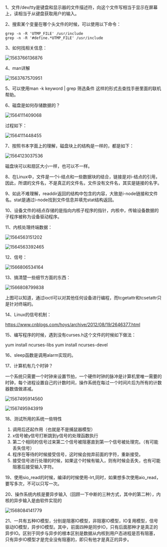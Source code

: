 1、文件/dev/tty是键盘和显示器的文件描述符，向这个文件写相当于显示在屏幕上，读相当于从键盘获取用户的输入。

2、搜索某个变量在哪个头文件的时候，可以使用以下命令：

```
grep -n -R 'UTMP_FILE' /usr/include
grep -n -R '#define.*UTMP_FILE' /usr/include
```

3、如何找相关信息：

![1563766136876](C:\Users\admin\AppData\Roaming\Typora\typora-user-images\1563766136876.png)

4、man详解

![1563767570951](C:\Users\admin\AppData\Roaming\Typora\typora-user-images\1563767570951.png)

5、可以使用man -k keyword | grep 筛选条件   这样的形式去查找手册里面的联机帮助。

6、磁盘是如何存储数据的？

![1564111409068](C:\Users\admin\AppData\Roaming\Typora\typora-user-images\1564111409068.png)

过程如下：

![1564111448455](C:\Users\admin\AppData\Roaming\Typora\typora-user-images\1564111448455.png)

7、按照书本字面上的理解，磁盘块上的结构是一样的，都是如下：

![1564123037536](C:\Users\admin\AppData\Roaming\Typora\typora-user-images\1564123037536.png)

磁盘块可以和扇区大小一样，也可以不一样。

8、在Linux中，文件是一个i-结点和一些数据块的结合，链接是对i-结点的引用，因此，所谓的文件名，不是真正的文件名，文件没有文件名，其实是链接的名字。

9、如此不难理解，readdir返回的结构中包含的内容，大致是i-node链接和文件名。stat是通过i-node找到文件信息并填充stat结构返回。

10、设备文件的i结点存储的是指向内核子程序的指针，内核中，传输设备数据的子程序被称为设备驱动程序。

11、内核处理终端数据：

![1564563151202](C:\Users\admin\AppData\Roaming\Typora\typora-user-images\1564563151202.png)

![1564563392465](C:\Users\admin\AppData\Roaming\Typora\typora-user-images\1564563392465.png)

12、信号：

![1566806534164](C:\Users\admin\AppData\Roaming\Typora\typora-user-images\1566806534164.png)

13、搞清楚一些细节方面的东西：

![1566808799838](C:\Users\admin\AppData\Roaming\Typora\typora-user-images\1566808799838.png)

上图可以知道，通过ioctl可以对其他任何设备进行编程，而tcgetattr和tcsetattr只是针对终端的。

14、Linux的信号机制：

<https://www.cnblogs.com/hoys/archive/2012/08/19/2646377.html>

15、编写程序的时候，遇到没有curses.h这个文件的时候如下做法：

yum install ncurses-libs
yum install ncurses-devel

16、sleep函数是调用alarm实现的。

17、计算机有几个时钟？

一个系统只需要一个时钟来设置节拍，一个硬件时钟的脉冲是计算机里唯一需要的时钟，每个进程设置自己的计数时间，操作系统在每过一个时间片后为所有的计数器数值做递减。

![1567495914560](C:\Users\admin\AppData\Roaming\Typora\typora-user-images\1567495914560.png)

![1567495943919](C:\Users\admin\AppData\Roaming\Typora\typora-user-images\1567495943919.png)

18、测试所用的系统一些特性

1. 调用后还起作用（也就是不是捕鼠器模型）
2. x信号被y信号打断跳到y信号的处理函数执行
3. 第二个相同的信号过来第二个信号被阻塞直到第一个信号被处理完。（有可能丢失信号）
4. 程序在等待的时候接受信号，这时候会抛弃前面的字符，重新接受。
5. 接受信号进行处理的时候，如果这个时候有输入，则有时候会丢失，也有可能阻塞后接受输入字符。

19、使用sio_read的时候，编译的时候使用-lrt,同时，如果想多次使用aio_read，要写多次，不可以只写一次。

20、操作系统内核是要异步输入（回顾一下中断的三种方式，其中的第二种），内核的异步输入是由软件实现的

![1568084141779](C:\Users\admin\AppData\Roaming\Typora\typora-user-images\1568084141779.png)

21、一共有五种IO模型，分别是阻塞IO模型，非阻塞IO模型，IO复用模型，信号驱动IO模型，异步IO模型。其中，前面四种是同步IO，只有后面那种才是真正的异步IO。区别于同步与异步的根本区别是数据从内核到用户态进程是否有阻塞，只有异步IO模型才是完全没有阻塞的，即只有他才是真正的异步。	